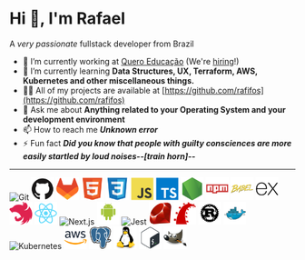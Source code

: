 <!-- markdownlint-disable no-inline-html -->
# Hi 👋, I'm Rafael

A _very passionate_ fullstack developer from Brazil

- 🔭 I’m currently working at [Quero Educação](https://sobre.quero.com) (We're [hiring](https://jobs.lever.co/quero.education?lever-via=guI3tWz6V0)!)
- 🌱 I’m currently learning **Data Structures, UX, Terraform, AWS, Kubernetes and other miscellaneous things.**
- 👨‍💻 All of my projects are available at [https://github.com/rafifos](https://github.com/rafifos)
- 💬 Ask me about **Anything related to your Operating System and your development environment**
- 📫 How to reach me **_Unknown error_**
- ⚡ Fun fact **_Did you know that people with guilty consciences are more easily startled by loud noises--[train horn]--_**

-----

<p>
  <img width="40" height="40" alt="Git" src="https://www.vectorlogo.zone/logos/git-scm/git-scm-icon.svg">
  <img width="40" height="40" alt="GitHub" src="https://raw.githubusercontent.com/devicons/devicon/master/icons/github/github-original.svg">
  <img width="40" height="40" alt="GitLab" src="https://raw.githubusercontent.com/devicons/devicon/master/icons/gitlab/gitlab-original.svg">
  <img width="40" height="40" alt="HTML5" src="https://raw.githubusercontent.com/devicons/devicon/master/icons/html5/html5-original.svg">
  <img width="40" height="40" alt="CSS3" src="https://raw.githubusercontent.com/devicons/devicon/master/icons/css3/css3-original.svg">
  <img width="40" height="40" alt="JavaScript" src="https://raw.githubusercontent.com/devicons/devicon/master/icons/javascript/javascript-original.svg">
  <img width="40" height="40" alt="TypeScript" src="https://raw.githubusercontent.com/devicons/devicon/master/icons/typescript/typescript-original.svg">
  <img width="40" height="40" alt="Node.js" src="https://raw.githubusercontent.com/devicons/devicon/master/icons/nodejs/nodejs-original.svg">
  <img width="40" height="40" alt="npm" src="https://raw.githubusercontent.com/devicons/devicon/master/icons/npm/npm-original-wordmark.svg">
  <img width="40" height="40" alt="Babel" src="https://raw.githubusercontent.com/devicons/devicon/master/icons/babel/babel-original.svg">
  <img width="40" height="40" alt="Express" src="https://raw.githubusercontent.com/devicons/devicon/master/icons/express/express-original.svg">
  <img width="40" height="40" alt="NestJS" src="https://raw.githubusercontent.com/devicons/devicon/master/icons/nestjs/nestjs-plain.svg">
  <img width="40" height="40" alt="React" src="https://raw.githubusercontent.com/devicons/devicon/master/icons/react/react-original.svg">
  <img width="40" height="40" alt="Next.js" src="https://cdn.worldvectorlogo.com/logos/nextjs-3.svg">
  <img width="40" height="40" alt="Android" src="https://raw.githubusercontent.com/devicons/devicon/master/icons/android/android-original-wordmark.svg">
  <img width="40" height="40" alt="Jest" src="https://i.ibb.co/Yj6p14L/jest.png">
  <img width="40" height="40" alt="Ruby" src="https://raw.githubusercontent.com/devicons/devicon/master/icons/ruby/ruby-original.svg">
  <img width="40" height="40" alt="Ruby on Rails" src="https://raw.githubusercontent.com/devicons/devicon/master/icons/rails/rails-plain.svg">
  <img width="40" height="40" alt="Rust" src="https://raw.githubusercontent.com/devicons/devicon/master/icons/rust/rust-plain.svg">
  <img width="40" height="40" alt="Docker" src="https://raw.githubusercontent.com/devicons/devicon/master/icons/docker/docker-original.svg">
  <img width="40" height="40" alt="Kubernetes" src="https://www.vectorlogo.zone/logos/kubernetes/kubernetes-icon.svg">
  <img width="40" height="40" alt="Amazon Web Services" src="https://raw.githubusercontent.com/devicons/devicon/master/icons/amazonwebservices/amazonwebservices-original.svg">
  <img width="40" height="40" alt="PostgreSQL" src="https://raw.githubusercontent.com/devicons/devicon/master/icons/postgresql/postgresql-original.svg">
  <img width="40" height="40" alt="Linux" src="https://raw.githubusercontent.com/devicons/devicon/master/icons/linux/linux-original.svg">
  <img width="40" height="40" alt="Bash" src="https://raw.githubusercontent.com/devicons/devicon/master/icons/bash/bash-original.svg">
  <img width="40" height="40" alt="GIMP" src="https://raw.githubusercontent.com/devicons/devicon/master/icons/gimp/gimp-original.svg">
</p>
